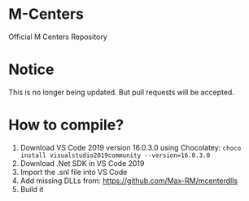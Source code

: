 # M-Centers
Official M Centers Repository
# Notice
This is no longer being updated. But pull requests will be accepted.

# How to compile?

1.  Download VS Code 2019 version 16.0.3.0 using Chocolatey: `choco install visualstudio2019community --version=16.0.3.0`
2. Download .Net SDK in VS Code 2019
3. Import the .snl file into VS Code
4. Add missing DLLs from: https://github.com/Max-RM/mcenterdlls
5. Build it
